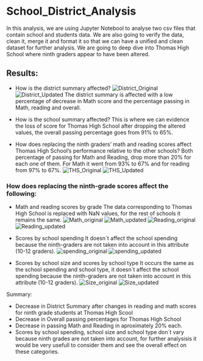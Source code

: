 # School_District_Analysis
In this analysis, we are using Jupyter Notebool to analyse two csv files that contain school and students data.
We are also going to verify the data, clean it, merge it and format it so that we can have a unified and clean dataset for further analysis.
We are going to deep dive into Thomas High School where ninth graders appear to have been altered.

## Results: 

- How is the district summary affected?
![District_Original](https://github.com/kplazascp/School_District_Analysis/blob/main/Resources/Distrct_summary_original.PNG)
![District_Updated](https://github.com/kplazascp/School_District_Analysis/blob/main/Resources/Distrct_summary_updated.PNG)
The district summary is affected with a low percentage of decrease in Math score and the percentage passing in Math, reading and overall.

- How is the school summary affected?
This is where we can evidence the loss of score for Thomas High School after dropping the altered values, the overall passing percentage goes from 91% to 65%.

- How does replacing the ninth graders’ math and reading scores affect Thomas High School’s performance relative to the other schools?
Both percentage of passing for Math and Reading, drop more than 20% for each one of them. For Math it went from 93% to 67% and for reading from 97% to 67%. 
![THS_Original](https://github.com/kplazascp/School_District_Analysis/blob/main/Resources/THS_Original.PNG)
![THS_Updated](https://github.com/kplazascp/School_District_Analysis/blob/main/Resources/THS_Overall_updated.PNG)


### How does replacing the ninth-grade scores affect the following:
- Math and reading scores by grade
The data corresponding to Thomas High School is replaced with NaN values, for the rest of schools it remains the same.
![Math_original](https://github.com/kplazascp/School_District_Analysis/blob/main/Resources/THS_Math_Scores_Original.PNG)
![Math_updated](https://github.com/kplazascp/School_District_Analysis/blob/main/Resources/Math_updated.PNG)
![Reading_original](https://github.com/kplazascp/School_District_Analysis/blob/main/Resources/THS_Reading_Original.PNG)
![Reading_updated](https://github.com/kplazascp/School_District_Analysis/blob/main/Resources/Reading_updated.PNG)

- Scores by school spending
It doesn´t affect the school spending because the ninth-graders are not taken into account in this attribute (10-12 graders).
![spending_original](https://github.com/kplazascp/School_District_Analysis/blob/main/Resources/THS_Original_Budget.PNG)
![spending_updated](https://github.com/kplazascp/School_District_Analysis/blob/main/Resources/School_spending_updated.PNG)

- Scores by school size and scores by school type
It occurs the same as the school spending and school type, it doesn´t affect the school spending because the ninth-graders are not taken into account in this attribute (10-12 graders).
![Size_original](https://github.com/kplazascp/School_District_Analysis/blob/main/Resources/THS_Size_Original.PNG)
![Size_updated](https://github.com/kplazascp/School_District_Analysis/blob/main/Resources/size_updated.PNG)



Summary: 
- Decrease in District Summary after changes in reading and math scores for ninth grade students at Thomas High Scool
- Decrease in Overall passing percentages for Thomas High School
- Decrease in passing Math and Reading in aproximately 20% each.
- Scores by school spending, school size and school type don´t vary because ninth grades are not taken into account, for further analysisis it would be very usefull to consider them and see the overall effect on these categories.

